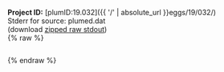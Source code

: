 **Project ID:** [plumID:19.032]({{ '/' | absolute_url }}eggs/19/032/)  
Stderr for source:  plumed.dat   
(download [zipped raw stdout](plumed.dat.plumed_master.stdout.txt.zip))  
{% raw %}
<pre>
</pre>
{% endraw %}
